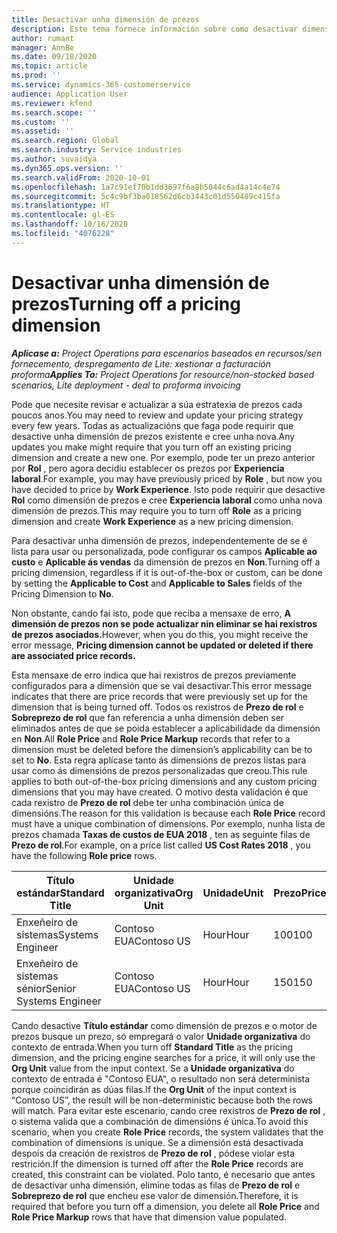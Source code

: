 ```yaml
---
title: Desactivar unha dimensión de prezos
description: Este tema fornece información sobre como desactivar dimensións de prezos.
author: rumant
manager: AnnBe
ms.date: 09/18/2020
ms.topic: article
ms.prod: ''
ms.service: dynamics-365-customerservice
audience: Application User
ms.reviewer: kfend
ms.search.scope: ''
ms.custom: ''
ms.assetid: ''
ms.search.region: Global
ms.search.industry: Service industries
ms.author: suvaidya
ms.dyn365.ops.version: ''
ms.search.validFrom: 2020-10-01
ms.openlocfilehash: 1a7c91ef70b1dd3697f6a8b5044c6ad4a14c4e74
ms.sourcegitcommit: 5c4c9bf3ba018562d6cb3443c01d550489c415fa
ms.translationtype: HT
ms.contentlocale: gl-ES
ms.lasthandoff: 10/16/2020
ms.locfileid: "4076228"
---
```

# <a name="turning-off-a-pricing-dimension"></a><span data-ttu-id="8813c-103">Desactivar unha dimensión de prezos</span><span class="sxs-lookup"><span data-stu-id="8813c-103">Turning off a pricing dimension</span></span>

<span data-ttu-id="8813c-104">_**Aplícase a:** Project Operations para escenarios baseados en recursos/sen fornecemento, despregamento de Lite: xestionar a facturación proforma_</span><span class="sxs-lookup"><span data-stu-id="8813c-104">_**Applies To:** Project Operations for resource/non-stocked based scenarios, Lite deployment - deal to proforma invoicing_</span></span>

<span data-ttu-id="8813c-105">Pode que necesite revisar e actualizar a súa estratexia de prezos cada poucos anos.</span><span class="sxs-lookup"><span data-stu-id="8813c-105">You may need to review and update your pricing strategy every few years.</span></span> <span data-ttu-id="8813c-106">Todas as actualizacións que faga pode requirir que desactive unha dimensión de prezos existente e cree unha nova.</span><span class="sxs-lookup"><span data-stu-id="8813c-106">Any updates you make might require that you turn off an existing pricing dimension and create a new one.</span></span> <span data-ttu-id="8813c-107">Por exemplo, pode ter un prezo anterior por **Rol** , pero agora decidiu establecer os prezos por **Experiencia laboral**.</span><span class="sxs-lookup"><span data-stu-id="8813c-107">For example, you may have previously priced by **Role** , but now you have decided to price by **Work Experience**.</span></span> <span data-ttu-id="8813c-108">Isto pode requirir que desactive **Rol** como dimensión de prezos e cree **Experiencia laboral** como unha nova dimensión de prezos.</span><span class="sxs-lookup"><span data-stu-id="8813c-108">This may require you to turn off **Role** as a pricing dimension and create **Work Experience** as a new pricing dimension.</span></span> 

<span data-ttu-id="8813c-109">Para desactivar unha dimensión de prezos, independentemente de se é lista para usar ou personalizada, pode configurar os campos **Aplicable ao custo** e **Aplicable ás vendas** da dimensión de prezos en **Non**.</span><span class="sxs-lookup"><span data-stu-id="8813c-109">Turning off a pricing dimension, regardless if it is out-of-the-box or custom, can be done by setting the **Applicable to Cost** and **Applicable to Sales** fields of the Pricing Dimension to **No**.</span></span>

<span data-ttu-id="8813c-110">Non obstante, cando fai isto, pode que reciba a mensaxe de erro, **A dimensión de prezos non se pode actualizar nin eliminar se hai rexistros de prezos asociados.**</span><span class="sxs-lookup"><span data-stu-id="8813c-110">However, when you do this, you might receive the error message, **Pricing dimension cannot be updated or deleted if there are associated price records.**</span></span>

<span data-ttu-id="8813c-111">Esta mensaxe de erro indica que hai rexistros de prezos previamente configurados para a dimensión que se vai desactivar.</span><span class="sxs-lookup"><span data-stu-id="8813c-111">This error message indicates that there are price records that were previously set up for the dimension that is being turned off.</span></span> <span data-ttu-id="8813c-112">Todos os rexistros de **Prezo de rol** e **Sobreprezo de rol** que fan referencia a unha dimensión deben ser eliminados antes de que se poida establecer a aplicabilidade da dimensión en **Non**.</span><span class="sxs-lookup"><span data-stu-id="8813c-112">All **Role Price** and **Role Price Markup** records that refer to a dimension must be deleted before the dimension’s applicability can be to set to **No**.</span></span> <span data-ttu-id="8813c-113">Esta regra aplícase tanto ás dimensións de prezos listas para usar como ás dimensións de prezos personalizadas que creou.</span><span class="sxs-lookup"><span data-stu-id="8813c-113">This rule applies to both out-of-the-box pricing dimensions and any custom pricing dimensions that you may have created.</span></span> <span data-ttu-id="8813c-114">O motivo desta validación é que cada rexistro de **Prezo de rol** debe ter unha combinación única de dimensións.</span><span class="sxs-lookup"><span data-stu-id="8813c-114">The reason for this validation is because each **Role Price** record must have a unique combination of dimensions.</span></span> <span data-ttu-id="8813c-115">Por exemplo, nunha lista de prezos chamada **Taxas de custos de EUA 2018** , ten as seguinte filas de **Prezo de rol**.</span><span class="sxs-lookup"><span data-stu-id="8813c-115">For example, on a price list called **US Cost Rates 2018** , you have the following **Role price** rows.</span></span> 

| <span data-ttu-id="8813c-116">Título estándar</span><span class="sxs-lookup"><span data-stu-id="8813c-116">Standard Title</span></span>         | <span data-ttu-id="8813c-117">Unidade organizativa</span><span class="sxs-lookup"><span data-stu-id="8813c-117">Org Unit</span></span>    |<span data-ttu-id="8813c-118">Unidade</span><span class="sxs-lookup"><span data-stu-id="8813c-118">Unit</span></span>   |<span data-ttu-id="8813c-119">Prezo</span><span class="sxs-lookup"><span data-stu-id="8813c-119">Price</span></span>  |<span data-ttu-id="8813c-120">Moeda</span><span class="sxs-lookup"><span data-stu-id="8813c-120">Currency</span></span>  |
| -----------------------|-------------|-------|-------|----------|
| <span data-ttu-id="8813c-121">Enxeñeiro de sistemas</span><span class="sxs-lookup"><span data-stu-id="8813c-121">Systems Engineer</span></span>|<span data-ttu-id="8813c-122">Contoso EUA</span><span class="sxs-lookup"><span data-stu-id="8813c-122">Contoso US</span></span>|<span data-ttu-id="8813c-123">Hour</span><span class="sxs-lookup"><span data-stu-id="8813c-123">Hour</span></span>| <span data-ttu-id="8813c-124">100</span><span class="sxs-lookup"><span data-stu-id="8813c-124">100</span></span>|<span data-ttu-id="8813c-125">USD</span><span class="sxs-lookup"><span data-stu-id="8813c-125">USD</span></span>|
| <span data-ttu-id="8813c-126">Enxeñeiro de sistemas sénior</span><span class="sxs-lookup"><span data-stu-id="8813c-126">Senior Systems Engineer</span></span>|<span data-ttu-id="8813c-127">Contoso EUA</span><span class="sxs-lookup"><span data-stu-id="8813c-127">Contoso US</span></span>|<span data-ttu-id="8813c-128">Hour</span><span class="sxs-lookup"><span data-stu-id="8813c-128">Hour</span></span>| <span data-ttu-id="8813c-129">150</span><span class="sxs-lookup"><span data-stu-id="8813c-129">150</span></span>| <span data-ttu-id="8813c-130">USD</span><span class="sxs-lookup"><span data-stu-id="8813c-130">USD</span></span>|


<span data-ttu-id="8813c-131">Cando desactive **Título estándar** como dimensión de prezos e o motor de prezos busque un prezo, só empregará o valor **Unidade organizativa** do contexto de entrada.</span><span class="sxs-lookup"><span data-stu-id="8813c-131">When you turn off **Standard Title** as the pricing dimension, and the pricing engine searches for a price, it will only use the **Org Unit** value from the input context.</span></span> <span data-ttu-id="8813c-132">Se a **Unidade organizativa** do contexto de entrada é "Contoso EUA", o resultado non será determinista porque coincidirán as dúas filas.</span><span class="sxs-lookup"><span data-stu-id="8813c-132">If the **Org Unit** of the input context is “Contoso US”, the result will be non-deterministic because both the rows will match.</span></span> <span data-ttu-id="8813c-133">Para evitar este escenario, cando cree rexistros de **Prezo de rol** , o sistema valida que a combinación de dimensións é única.</span><span class="sxs-lookup"><span data-stu-id="8813c-133">To avoid this scenario, when you create **Role Price** records, the system validates that the combination of dimensions is unique.</span></span> <span data-ttu-id="8813c-134">Se a dimensión está desactivada despois da creación de rexistros de **Prezo de rol** , pódese violar esta restrición.</span><span class="sxs-lookup"><span data-stu-id="8813c-134">If the dimension is turned off after the **Role Price** records are created, this constraint can be violated.</span></span> <span data-ttu-id="8813c-135">Polo tanto, é necesario que antes de desactivar unha dimensión, elimine todas as filas de **Prezo de rol** e **Sobreprezo de rol** que encheu ese valor de dimensión.</span><span class="sxs-lookup"><span data-stu-id="8813c-135">Therefore, it is required that before you turn off a dimension, you delete all **Role Price** and **Role Price Markup** rows that have that dimension value populated.</span></span>

